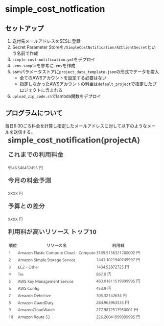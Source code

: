 # simple_cost_notfication

## セットアップ

1. 送付先メールアドレスをSESに登録
2. Secret Parameter Storeを`/SimpleCostNotification/AZClientSecret`という名前で作成
3. `simple-cost-notification.yml`をデプロイ
4. `.env.sample`を参考に`.env`を作成
5. ssmパラメータストアに`project_data_template.json`の形式でデータを投入
   - 全てのAWSアカウントを設定する必要はない
   - 指定しなかったAWSアカウントの料金は`default_project`で指定したプロジェクトに含まれる
6. `upload_zip_code.sh`でlambda関数をデプロイ

## プログラムについて

毎日9:30ごろ料金を計算し指定したメールアドレスに対して以下のようなメールを送信する。
![alt text](pics/image.png)